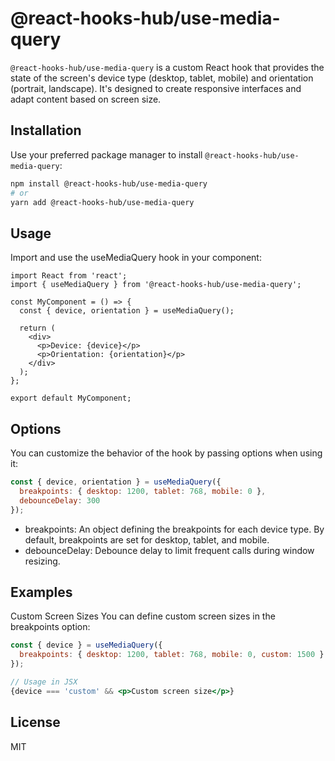 # @react-hooks-hub/use-media-query

`@react-hooks-hub/use-media-query` is a custom React hook that provides the state of the screen's device type (desktop, tablet, mobile) and orientation (portrait, landscape). It's designed to create responsive interfaces and adapt content based on screen size.

## Installation

Use your preferred package manager to install `@react-hooks-hub/use-media-query`:

```bash
npm install @react-hooks-hub/use-media-query
# or
yarn add @react-hooks-hub/use-media-query
```

## Usage

Import and use the useMediaQuery hook in your component:

```JSX
import React from 'react';
import { useMediaQuery } from '@react-hooks-hub/use-media-query';

const MyComponent = () => {
  const { device, orientation } = useMediaQuery();

  return (
    <div>
      <p>Device: {device}</p>
      <p>Orientation: {orientation}</p>
    </div>
  );
};

export default MyComponent;
```

## Options

You can customize the behavior of the hook by passing options when using it:

```jsx
const { device, orientation } = useMediaQuery({
  breakpoints: { desktop: 1200, tablet: 768, mobile: 0 },
  debounceDelay: 300
});
```

- breakpoints: An object defining the breakpoints for each device type. By default, breakpoints are set for desktop, tablet, and mobile.
- debounceDelay: Debounce delay to limit frequent calls during window resizing.


## Examples
Custom Screen Sizes
You can define custom screen sizes in the breakpoints option:

```jsx
const { device } = useMediaQuery({
  breakpoints: { desktop: 1200, tablet: 768, mobile: 0, custom: 1500 }
});

// Usage in JSX
{device === 'custom' && <p>Custom screen size</p>}
```


## License

MIT

